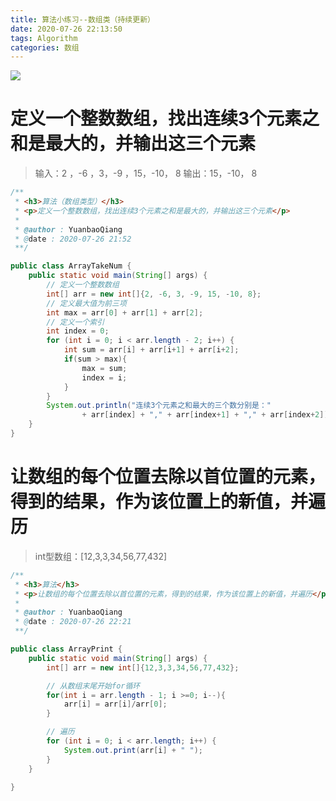 ```yaml
---
title: 算法小练习--数组类（持续更新）
date: 2020-07-26 22:13:50
tags: Algorithm
categories: 数组
---
```


![](https://cdn.jsdelivr.net/gh/YuanbaoQiang/PicGoBed/img/20200726223413.jpg)

<!--more-->

# 定义一个整数数组，找出连续3个元素之和是最大的，并输出这三个元素

> 输入：2 ，-6 ，3，-9 ，15，-10， 8
> 输出：15，-10， 8

```java
/**
 * <h3>算法（数组类型）</h3>
 * <p>定义一个整数数组，找出连续3个元素之和是最大的，并输出这三个元素</p>
 *
 * @author : YuanbaoQiang
 * @date : 2020-07-26 21:52
 **/

public class ArrayTakeNum {
    public static void main(String[] args) {
        // 定义一个整数数组
        int[] arr = new int[]{2, -6, 3, -9, 15, -10, 8};
        // 定义最大值为前三项
        int max = arr[0] + arr[1] + arr[2];
        // 定义一个索引
        int index = 0;
        for (int i = 0; i < arr.length - 2; i++) {
            int sum = arr[i] + arr[i+1] + arr[i+2];
            if(sum > max){
                max = sum;
                index = i;
            }
        }
        System.out.println("连续3个元素之和最大的三个数分别是："
                + arr[index] + "," + arr[index+1] + "," + arr[index+2]);
    }
}
```

# 让数组的每个位置去除以首位置的元素，得到的结果，作为该位置上的新值，并遍历

> int型数组：[12,3,3,34,56,77,432]

```java
/**
 * <h3>算法</h3>
 * <p>让数组的每个位置去除以首位置的元素，得到的结果，作为该位置上的新值，并遍历</p>
 *
 * @author : YuanbaoQiang
 * @date : 2020-07-26 22:21
 **/

public class ArrayPrint {
    public static void main(String[] args) {
        int[] arr = new int[]{12,3,3,34,56,77,432};

        // 从数组末尾开始for循环
        for(int i = arr.length - 1; i >=0; i--){
            arr[i] = arr[i]/arr[0];
        }

        // 遍历
        for (int i = 0; i < arr.length; i++) {
            System.out.print(arr[i] + " ");
        }
    }

}
```